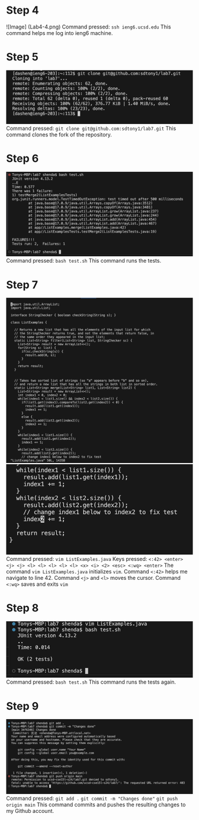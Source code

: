 # Step 4
![Image] (Lab4-4.png)
Command pressed: `ssh ieng6.ucsd.edu`
This command helps me log into ieng6 machine.

# Step 5
![Image](Lab4-5.png)
Command pressed: `git clone git@github.com:sdtony1/lab7.git`
This command clones the fork of the repository.

# Step 6
![Image](Lab4-6.png)
Command pressed: `bash test.sh`
This command runs the tests.

# Step 7
![Image](Lab4-7.1.png)
![Image](Lab4-7.2.png)
Command pressed: `vim ListExamples.java`
Keys pressed: `<:42> <enter> <j> <j> <l> <l> <l> <l> <l> <x> <i> <2> <esc> <:wq> <enter>`
The command `vim ListExamples.java` initializes `vim`.
Command `<:42>` helps me navigate to line 42.
Command `<j>` and `<l>` moves the cursor.
Command `<:wq>` saves and exits `vim`

# Step 8
![Image](Lab4-8.png)
Command pressed: `bash test.sh`
This command runs the tests again.

# Step 9
![Image](Lab4-9.png)
Command pressed: `git add .` `git commit -m "Changes done"` `git push origin main`
This command commits and pushes the resulting changes to my Github account.
